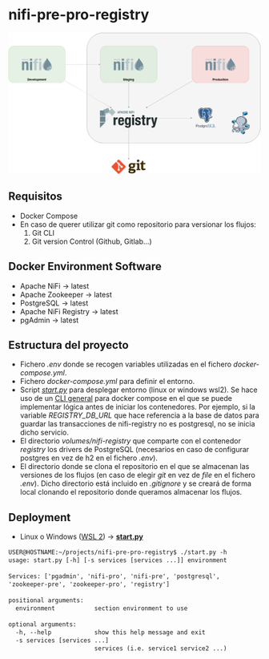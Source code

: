 # nifi-pre-pro-registry

![Index Management](/assets/arquitecture.png)

## Requisitos
- Docker Compose
- En caso de querer utilizar git como repositorio para versionar los flujos:
    1. Git CLI
    2. Git version Control (Github, Gitlab...)

## Docker Environment Software
- Apache NiFi &rarr; latest
- Apache Zookeeper &rarr; latest
- PostgreSQL &rarr; latest
- Apache NiFi Registry &rarr; latest
- pgAdmin &rarr; latest

## Estructura del proyecto
- Fichero *.env* donde se recogen variables utilizadas en el fichero *docker-compose.yml*.
- Fichero *docker-compose.yml* para definir el entorno.
- Script [*start.py*](https://github.com/itarano/nifi-pre-pro-registry/blob/master/start.py) para desplegar entorno (linux or windows wsl2). Se hace uso de un [CLI general](https://gist.github.com/itarano/bcfbc671072635acdce6e4fa444d65af) para docker compose en el que se puede implementar lógica antes de iniciar los contenedores. Por ejemplo, si la variable *REGISTRY_DB_URL* que hace referencia a la base de datos para guardar las transacciones de nifi-registry no es postgresql, no se inicia dicho servicio.
- El directorio *volumes/nifi-registry* que comparte con el contenedor *registry* los drivers de PostgreSQL (necesarios en caso de configurar postgres en vez de h2 en el fichero *.env*).
- El directorio donde se clona el repositorio en el que se almacenan las versiones de los flujos (en caso de elegir *git* en vez de *file* en el fichero *.env*). Dicho directorio está incluido en *.gitignore* y se creará de forma local clonando el repositorio donde queramos almacenar los flujos.

## Deployment
- Linux o Windows ([WSL 2](https://devblogs.microsoft.com/commandline/announcing-wsl-2/)) &rarr; [**start.py**](https://github.com/itarano/nifi-pre-pro-registry/blob/master/start.py)

```console
USER@HOSTNAME:~/projects/nifi-pre-pro-registry$ ./start.py -h
usage: start.py [-h] [-s services [services ...]] environment

Services: ['pgadmin', 'nifi-pro', 'nifi-pre', 'postgresql', 'zookeeper-pre', 'zookeeper-pro', 'registry']

positional arguments:
  environment           section environment to use

optional arguments:
  -h, --help            show this help message and exit
  -s services [services ...]
                        services (i.e. service1 service2 ...)
```
